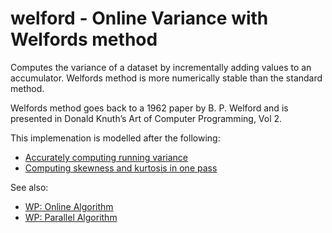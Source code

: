 # welford - Online Variance with Welfords method

Computes the variance of a dataset by incrementally adding values to an accumulator. Welfords method is more numerically stable than the standard method.

Welfords method goes back to a 1962 paper by B. P. Welford and is presented in Donald Knuth’s Art of Computer Programming, Vol 2.

This implemenation is modelled after the following:
* [Accurately computing running variance](www.johndcook.com/blog/standard_deviation)
* [Computing skewness and kurtosis in one pass](www.johndcook.com/blog/skewness_kurtosis)

See also:
* [WP: Online Algorithm](https://en.wikipedia.org/wiki/Algorithms_for_calculating_variance#Online_algorithm)
* [WP: Parallel Algorithm](https://en.wikipedia.org/wiki/Algorithms_for_calculating_variance#Parallel_algorithm)
